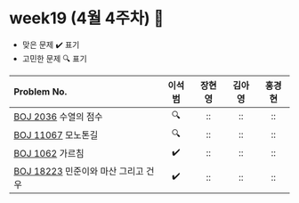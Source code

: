 
# week19 (4월 4주차) :pencil:

- 맞은 문제 :heavy_check_mark: 표기
- 고민한 문제 :mag: 표기


| Problem No.                                                |       이석범       | 장현영 |       김아영       | 홍경현 |
|:-----------------------------------------------------------| :----------------: | :----------------: | :----------------:|:----------------: |
| [BOJ 2036](https://www.acmicpc.net/problem/2036) 수열의 점수  |:mag:|::|::|::|
| [BOJ 11067](https://www.acmicpc.net/problem/11067) 모노톤길  |:mag:|::|::|::|
| [BOJ 1062](https://www.acmicpc.net/problem/1062) 가르침       |:heavy_check_mark:|::|::|::|
| [BOJ 18223](https://www.acmicpc.net/problem/18223) 	민준이와 마산 그리고 건우         |:heavy_check_mark:|::|::|::|

